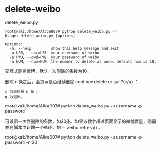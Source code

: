 
# delete-weibo
delete_weibo.py


```
root@kali:/home/Alice007# python delete_weibo.py -h
Usage: delete_weibo.py [options]

Options:
  -h, --help         show this help message and exit
  -u USR, --usr=USR  your username of weibo
  -p PWD, --pwd=PWD  your password of weibo
  -n NUM, --num=NUM  the number to delete at once. default num is 10.
```


交互式删除微博，默认一次删除的条数为10。 

删除 n 条之后，会提示是否继续删除 continue delete or quit?(c/q) ：

    c 为继续删 n 条；
    q 为退出。
  
  
root@kali:/home/Alice007# python delete_weibo.py -u username -p password


可设置一次性删除的条数，如20条。如果该数字超过页面显示的微博数量，则需要在脚本中新增一个循环，加上 weibo.refresh() 。

root@kali:/home/Alice007# python delete_weibo.py -u username -p password -n 20
